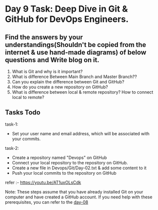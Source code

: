 # Day 9 Task: Deep Dive in Git & GitHub for DevOps Engineers.

## Find the answers by your understandings(Shouldn't be copied from the internet & use hand-made diagrams)  of below questions and Write blog on it.

1) What is Git and why is it important?
2) What is difference Between Main Branch and Master Branch?? 
3) Can you explain the difference between Git and GitHub?
4) How do you create a new repository on GitHub?
5) What is difference between local & remote repository? How to connect local to remote? 

## Tasks Todo
task-1: 
- Set your user name and email address, which will be associated with your commits.

task-2: 
- Create a repository named "Devops" on GitHub
- Connect your local repository to the repository on GitHub.
- Create a new file in Devops/Git/Day-02.txt & add some content to it
- Push your local commits to the repository on GitHub

refer :- https://youtu.be/AT1uxOLsCdk


Note: These steps assume that you have already installed Git on your computer and have created a GitHub account. If you need help with these prerequisites, you can refer to the [day-08](https://github.com/NegiPrashant33/90DaysOfDevOps/blob/main/day08/answers.md)